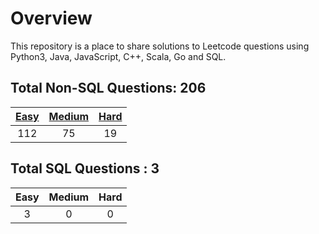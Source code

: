 # Overview

This repository is a place to share solutions to Leetcode questions using Python3, Java, JavaScript, C++, Scala, Go and SQL.


## Total Non-SQL Questions: 206

| [Easy](https://github.com/ezryn-zaharoff/leetcode-solutions/tree/master/01-easy) | [Medium](https://github.com/ezryn-zaharoff/leetcode-solutions/tree/master/02-medium) | [Hard](https://github.com/ezryn-zaharoff/leetcode-solutions/tree/master/03-hard) |
|:-----:|:------:|:----:|
|  112  |   75   |  19  |


## Total SQL Questions : 3

| Easy | Medium | Hard |
|:----:|:------:|:----:|
|   3  |    0   |   0  |
